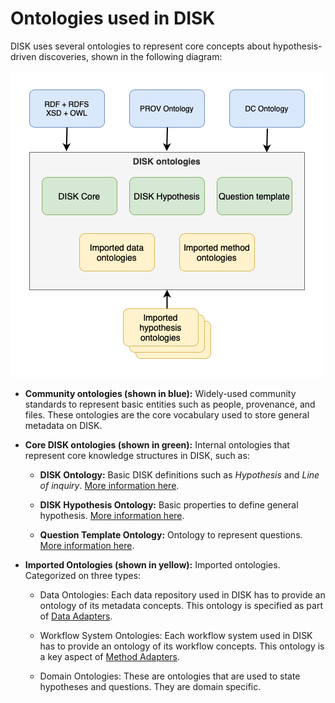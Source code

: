 # Ontologies used in DISK

DISK uses several ontologies to represent core concepts about hypothesis-driven discoveries, shown in the following diagram:

![Disk Ontologies](../../figures/DISK-ontologies.png "DISK Ontologies")

 - **Community ontologies (shown in blue):** Widely-used community standards to represent basic entities such as people, provenance, and files. These ontologies are the core vocabulary used to store general metadata on DISK.

 - **Core DISK ontologies (shown in green):** Internal ontologies that represent core knowledge structures in DISK, such as:

    - **DISK Ontology:** Basic DISK definitions such as *Hypothesis* and *Line of inquiry*. [More information here](http://disk-project.org/ontology/disk#).

    - **DISK Hypothesis Ontology:** Basic properties to define general hypothesis. [More information here](http://disk-project.org/ontology/hypothesis#).
 
    - **Question Template Ontology:** Ontology to represent questions. [More information here](./question-ontology.md).

 - **Imported Ontologies (shown in yellow):** Imported ontologies. Categorized on three types:

    - Data Ontologies: Each data repository used in DISK has to provide an ontology of its metadata concepts. This ontology is specified as part of [Data Adapters](/data-adapter).

    - Workflow System Ontologies: Each workflow system used in DISK has to provide an ontology of its workflow concepts.  This ontology is a key aspect of [Method Adapters](/method-adapter).

    - Domain Ontologies: These are ontologies that are used to state hypotheses and questions.  They are domain specific.
